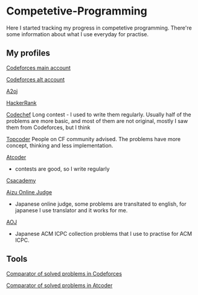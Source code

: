 # Competetive-Programming

Here I started tracking my progress in competetive programming.
There're some information about what I use everyday for practise.

## My profiles

[Codeforces main account](https://codeforces.com/profile/ZzZZzzzZZZZZzzzzzzzz)

[Codeforces alt account](https://codeforces.com/profile/supermegaultraepichacker)

[A2oj](https://a2oj.com/profile?Username=One_Submission_Man)

[HackerRank](https://www.hackerrank.com/Zhanbolat)

[Codechef](https://www.codechef.com/users/z_programmist)
Long contest - I used to write them regularly. Usually half of the problems are more basic, and most of them are not original, mostly I saw them from Codeforces, but I think 

[Topcoder](https://www.topcoder.com/members/z-programmist/)
People on CF community advised. The problems have more concept, thinking and less implementation.

[Atcoder](http://atcoder.jp/user/Zhanbolat)
 - contests are good, so I write regularly

[Csacademy](https://csacademy.com/user/supermegaultraepichacker)

[Aizu Online Judge](http://judge.u-aizu.ac.jp/onlinejudge/user.jsp?id=Zhanbolat#1)
- Japanese online judge, some problems are transltated to english, for japanese I use translator and it works for me.


[AOJ](http://aoj-icpc.ichyo.jp/?aoj_rivals=&sort2_order=desc&year_max=&source4=1&aoj_username=Zhanbolat&point_max=1200&sort1_order=asc&source2=1&source3=1&source1=1&point_min=100&sort2_by=num_aoj_acceptances&year_min=&sort1_by=point)
- Japanese ACM ICPC collection problems that I use to practise for ACM ICPC.

## Tools

[Comparator of solved problems in Codeforces](https://stormy-everglades-64462.herokuapp.com/static_pages/home)

[Comparator of solved problems in Atcoder](https://kenkoooo.com/atcoder/?user=Zhanbolat)
